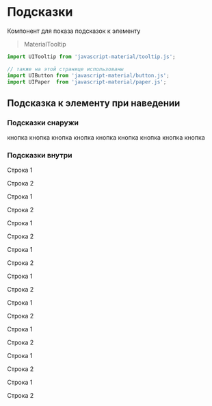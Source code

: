# Подсказки
Компонент для показа подсказок к элементу

> MaterialTooltip

```javascript
import UITooltip from 'javascript-material/tooltip.js';

// также на этой странице использованы
import UIButton from 'javascript-material/button.js';
import UIPaper  from 'javascript-material/paper.js';
```

## Подсказка к элементу при наведении
### Подсказки снаружи
<ui-html>
  <ui-tooltip content="посдказка сверху">
    <ui-button>кнопка</ui-button>
  </ui-tooltip>
  <ui-tooltip content="посдказка снизу" y="bottom">
    <ui-button>кнопка</ui-button>
  </ui-tooltip>
  <ui-tooltip content="посдказка слева" x="left" y="center">
    <ui-button>кнопка</ui-button>
  </ui-tooltip>
  <ui-tooltip content="посдказка справа" x="right" y="center">
    <ui-button>кнопка</ui-button>
  </ui-tooltip>
  <ui-tooltip content="посдказка в центре" x="center" y="center">
    <ui-button>кнопка</ui-button>
  </ui-tooltip>
</ui-html>

<ui-html>
  <ui-tooltip content="посдказка слева снизу" x="left" y="bottom">
    <ui-button>кнопка</ui-button>
  </ui-tooltip>
  <ui-tooltip content="посдказка слева сверху" x="left" y="top">
    <ui-button>кнопка</ui-button>
  </ui-tooltip>
  <ui-tooltip content="посдказка справа сверху" x="right" y="top">
    <ui-button>кнопка</ui-button>
  </ui-tooltip>
  <ui-tooltip content="посдказка справа снизу" x="right" y="bottom">
    <ui-button>кнопка</ui-button>
  </ui-tooltip>
</ui-html>

### Подсказки внутри

<ui-html>
  <ui-tooltip content="посдказка сверху" inset>
    <ui-paper>
      <p>Строка 1</p>
      <p>Строка 2</p>
    </ui-paper>
  </ui-tooltip>
  <ui-tooltip content="посдказка снизу" y="bottom" inset>
    <ui-paper>
      <p>Строка 1</p>
      <p>Строка 2</p>
    </ui-paper>
  </ui-tooltip>
  <ui-tooltip content="посдказка<br/>слева" x="left" y="center" inset>
    <ui-paper>
      <p>Строка 1</p>
      <p>Строка 2</p>
    </ui-paper>
  </ui-tooltip>
  <ui-tooltip content="посдказка<br/>справа" x="right" y="center" inset>
    <ui-paper>
      <p>Строка 1</p>
      <p>Строка 2</p>
    </ui-paper>
  </ui-tooltip>
  <ui-tooltip content="посдказка<br/>в центре" x="center" y="center" inset>
    <ui-paper>
      <p>Строка 1</p>
      <p>Строка 2</p>
    </ui-paper>
  </ui-tooltip>
</ui-html>

<ui-html>
  <ui-tooltip content="посдказка<br/>слева<br/>снизу" x="left" y="bottom" inset>
    <ui-paper>
      <p>Строка 1</p>
      <p>Строка 2</p>
    </ui-paper>
  </ui-tooltip>
  <ui-tooltip content="посдказка<br/>слева<br/>сверху" x="left" y="top" inset>
    <ui-paper>
      <p>Строка 1</p>
      <p>Строка 2</p>
    </ui-paper>
  </ui-tooltip>
  <ui-tooltip content="посдказка<br/>справа<br/>сверху" x="right" y="top" inset>
    <ui-paper>
      <p>Строка 1</p>
      <p>Строка 2</p>
    </ui-paper>
  </ui-tooltip>
  <ui-tooltip content="посдказка<br/>справа<br/>снизу" x="right" y="bottom" inset>
    <ui-paper>
      <p>Строка 1</p>
      <p>Строка 2</p>
    </ui-paper>
  </ui-tooltip>
</ui-html>
